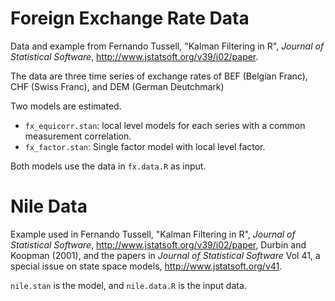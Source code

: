 # Foreign Exchange Rate Data

Data and example from Fernando Tussell, "Kalman Filtering in R", *Journal of
Statistical Software*, http://www.jstatsoft.org/v39/i02/paper.

The data are three time series of exchange rates of BEF (Belgian
Franc), CHF (Swiss Franc), and DEM (German Deutchmark)

Two models are estimated.

- `fx_equicorr.stan`: local level models for each series with a common
  measurement correlation.
- `fx_factor.stan`: Single factor model with local level factor.

Both models use the data in `fx.data.R` as input.

# Nile Data

Example used in Fernando Tussell, "Kalman Filtering in R", *Journal of
Statistical Software*, http://www.jstatsoft.org/v39/i02/paper, 
Durbin and Koopman (2001), and the papers in *Journal of Statistical
Software* Vol 41, a special issue on state space models, http://www.jstatsoft.org/v41.

`nile.stan` is the model, and `nile.data.R` is the input data.
